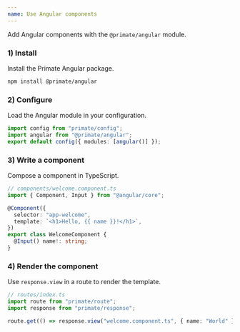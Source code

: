 ```yaml
---
name: Use Angular components
---
```


Add Angular components with the `@primate/angular` module.

### 1) Install

Install the Primate Angular package.

```sh
npm install @primate/angular
```

### 2) Configure

Load the Angular module in your configuration.

```ts
import config from "primate/config";
import angular from "@primate/angular";
export default config({ modules: [angular()] });
```

### 3) Write a component

Compose a component in TypeScript.

```ts
// components/welcome.component.ts
import { Component, Input } from "@angular/core";

@Component({
  selector: "app-welcome",
  template: `<h1>Hello, {{ name }}!</h1>`,
})
export class WelcomeComponent {
  @Input() name!: string;
}
```

### 4) Render the component

Use `response.view` in a route to render the template.

```ts
// routes/index.ts
import route from "primate/route";
import response from "primate/response";

route.get(() => response.view("welcome.component.ts", { name: "World" }));
```
